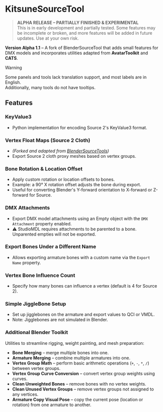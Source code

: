 # KitsuneSourceTool

> **ALPHA RELEASE – PARTIALLY FINISHED & EXPERIMENTAL**  
> This is in early development and partially tested. Some features may be incomplete or broken, and more features will be added in future updates. Use at your own risk.

**Version Alpha 1.1** – A fork of BlenderSourceTool that adds small features for DMX models and incorporates utilities adapted from **AvatarToolkit** and **CATS**.

> [!WARNING]
> Some panels and tools lack translation support, and most labels are in English.  
> Additionally, many tools do not have tooltips.

## Features

### KeyValue3
- Python implementation for encoding Source 2's KeyValue3 format.

### Vertex Float Maps (Source 2 Cloth)
- _(Forked and adapted from [BlenderSourceTools](https://github.com/Rectus/BlenderSourceTools))_  
- Export Source 2 cloth proxy meshes based on vertex groups.

### Bone Rotation & Location Offset
- Apply custom rotation or location offsets to bones.  
- Example: a 90° X rotation offset adjusts the bone during export.  
- Useful for converting Blender's Y-forward orientation to X-forward or Z-forward for Source.

### DMX Attachments
- Export DMX model attachments using an Empty object with the `DMX Attachment` property enabled.  
- ⚠️ StudioMDL requires attachments to be parented to a bone. Unparented empties will not be exported.

### Export Bones Under a Different Name
- Allows exporting armature bones with a custom name via the `Export Name` property.

### Vertex Bone Influence Count
- Specify how many bones can influence a vertex (default is 4 for Source 2).

### Simple JiggleBone Setup
- Set up jigglebones on the armature and export values to QCI or VMDL.  
- Note: Jigglebones are not simulated in Blender.

### Additional Blender Toolkit
Utilities to streamline rigging, weight painting, and mesh preparation:

- **Bone Merging** – merge multiple bones into one.
- **Armature Merging** – combine multiple armatures into one.
- **Vertex Group Math** – perform basic arithmetic operations (`+`, `-`, `*`, `/`) between vertex groups.
- **Vertex Group Curve Conversion** – convert vertex group weights using curves.
- **Clean Unweighted Bones** – remove bones with no vertex weights.
- **Clean Unused Vertex Groups** – remove vertex groups not assigned to any vertices.
- **Armature Copy Visual Pose** – copy the current pose (location or rotation) from one armature to another.
